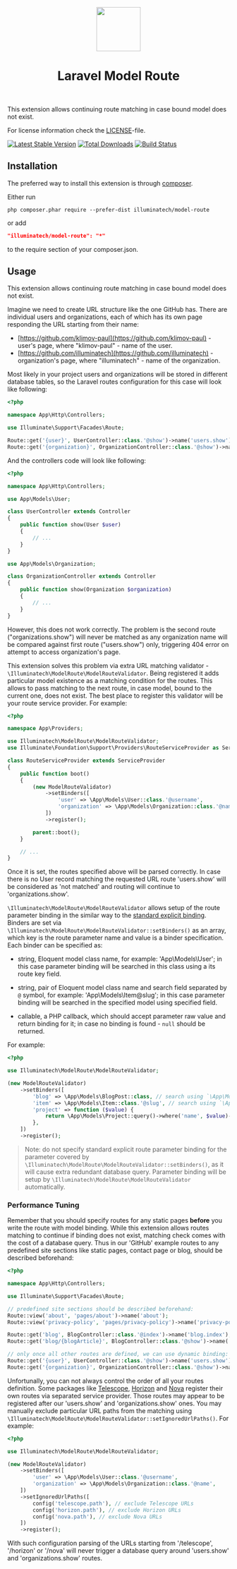 <p align="center">
    <a href="https://github.com/illuminatech" target="_blank">
        <img src="https://avatars1.githubusercontent.com/u/47185924" height="100px">
    </a>
    <h1 align="center">Laravel Model Route</h1>
    <br>
</p>

This extension allows continuing route matching in case bound model does not exist.

For license information check the [LICENSE](LICENSE.md)-file.

[![Latest Stable Version](https://img.shields.io/packagist/v/illuminatech/model-route.svg)](https://packagist.org/packages/illuminatech/model-route)
[![Total Downloads](https://img.shields.io/packagist/dt/illuminatech/model-route.svg)](https://packagist.org/packages/illuminatech/model-route)
[![Build Status](https://travis-ci.org/illuminatech/model-route.svg?branch=master)](https://travis-ci.org/illuminatech/model-route)


Installation
------------

The preferred way to install this extension is through [composer](http://getcomposer.org/download/).

Either run

```
php composer.phar require --prefer-dist illuminatech/model-route
```

or add

```json
"illuminatech/model-route": "*"
```

to the require section of your composer.json.


Usage
-----

This extension allows continuing route matching in case bound model does not exist.

Imagine we need to create URL structure like the one GitHub has. There are individual users and organizations, each of which
has its own page responding the URL starting from their name:

- [https://github.com/klimov-paul](https://github.com/klimov-paul) - user's page, where "klimov-paul" - name of the user.
- [https://github.com/illuminatech](https://github.com/illuminatech) - organization's page, where "illuminatech" - name of the organization. 

Most likely in your project users and organizations will be stored in different database tables, so the Laravel routes
configuration for this case will look like following:

```php
<?php

namespace App\Http\Controllers;

use Illuminate\Support\Facades\Route;

Route::get('{user}', UserController::class.'@show')->name('users.show');
Route::get('{organization}', OrganizationController::class.'@show')->name('organizations.show');
```

And the controllers code will look like following:

```php
<?php

namespace App\Http\Controllers;

use App\Models\User;

class UserController extends Controller
{
    public function show(User $user)
    {
        // ...
    }
}

use App\Models\Organization;

class OrganizationController extends Controller
{
    public function show(Organization $organization)
    {
        // ...
    }
}
```

However, this does not work correctly. The problem is the second route ("organizations.show") will never be matched as
any organization name will be compared against first route ("users.show") only, triggering 404 error on attempt to
access organization's page.

This extension solves this problem via extra URL matching validator - `\Illuminatech\ModelRoute\ModelRouteValidator`.
Being registered it adds particular model existence as a matching condition for the routes. This allows to pass matching
to the next route, in case model, bound to the current one, does not exist. The best place to register this validator will
be your route service provider. For example:

```php
<?php

namespace App\Providers;

use Illuminatech\ModelRoute\ModelRouteValidator;
use Illuminate\Foundation\Support\Providers\RouteServiceProvider as ServiceProvider;

class RouteServiceProvider extends ServiceProvider
{
    public function boot()
    {
        (new ModelRouteValidator)
            ->setBinders([
                'user' => \App\Models\User::class.'@username',
                'organization' => \App\Models\Organization::class.'@name',
            ])
            ->register();

        parent::boot();
    }

    // ...
}
```

Once it is set, the routes specified above will be parsed correctly. In case there is no User record matching the requested URL
route 'users.show' will be considered as 'not matched' and routing will continue to 'organizations.show'.  

`\Illuminatech\ModelRoute\ModelRouteValidator` allows setup of the route parameter binding in the similar way to the [standard explicit binding](https://laravel.com/docs/6.x/routing#explicit-binding).
Binders are set via `\Illuminatech\ModelRoute\ModelRouteValidator::setBinders()` as an array, which key is the route parameter name
and value is a binder specification. Each binder can be specified as:

- string, Eloquent model class name, for example: 'App\Models\User'; in this case parameter binding will be searched in this
  class using a its route key field.
  
- string, pair of Eloquent model class name and search field separated by `@` symbol, for example: 'App\Models\Item@slug';
  in this case parameter binding will be searched in the specified model using specified field.

- callable, a PHP callback, which should accept parameter raw value and return binding for it; in case no binding is found -
  `null` should be returned.
  
For example:

```php
<?php

use Illuminatech\ModelRoute\ModelRouteValidator;

(new ModelRouteValidator)
    ->setBinders([
        'blog' => \App\Models\BlogPost::class, // search using `\App\Models\BlogPost::getRouteKeyName()`
        'item' => \App\Models\Item::class.'@slug', // search using `\App\Models\Item::$slug`
        'project' => function ($value) {
            return \App\Models\Project::query()->where('name', $value)->first(); // if not found - `null` will be returned
        },
    ])
    ->register();
```

> Note: do not specify standard explicit route parameter binding for the parameter covered by `\Illuminatech\ModelRoute\ModelRouteValidator::setBinders()`,
  as it will cause extra redundant database query. Parameter binding will be setup by `\Illuminatech\ModelRoute\ModelRouteValidator` automatically.


### Performance Tuning <span id="performance-Tuning"></span>

Remember that you should specify routes for any static pages **before** you write the route with model binding. While this
extension allows routes matching to continue if binding does not exist, matching check comes with the cost of a database query.
Thus in our 'GitHub' example routes to any predefined site sections like static pages, contact page or blog, should be
described beforehand:

```php
<?php

namespace App\Http\Controllers;

use Illuminate\Support\Facades\Route;

// predefined site sections should be described beforehand:
Route::view('about', 'pages/about')->name('about');
Route::view('privacy-policy', 'pages/privacy-policy')->name('privacy-policy');

Route::get('blog', BlogController::class.'@index')->name('blog.index');
Route::get('blog/{blogArticle}', BlogController::class.'@show')->name('blog.show');

// only once all other routes are defined, we can use dynamic binding:
Route::get('{user}', UserController::class.'@show')->name('users.show'); // match will cause a DB query against model `App\Models\User`
Route::get('{organization}', OrganizationController::class.'@show')->name('organizations.show'); // match will cause a DB query against model `App\Models\Organization`
```

Unfortunally, you can not always control the order of all your routes definition. Some packages like [Telescope](https://laravel.com/docs/6.x/telescope),
[Horizon](https://laravel.com/docs/6.x/horizon) and [Nova](https://nova.laravel.com) register their own routes via separated service provider.
Those routes may appear to be registered after our 'users.show' and 'organizations.show' ones.
You may manually exclude particular URL paths from the matching using `\Illuminatech\ModelRoute\ModelRouteValidator::setIgnoredUrlPaths()`.
For example:

```php
<?php

use Illuminatech\ModelRoute\ModelRouteValidator;

(new ModelRouteValidator)
    ->setBinders([
        'user' => \App\Models\User::class.'@username',
        'organization' => \App\Models\Organization::class.'@name',
    ])
    ->setIgnoredUrlPaths([
        config('telescope.path'), // exclude Telescope URLs
        config('horizon.path'), // exclude Horizon URLs
        config('nova.path'), // exclude Nova URLs
    ])
    ->register();
```

With such configuration parsing of the URLs starting from '/telescope', '/horizon' or '/nova' will never trigger a database
query around 'users.show' and 'organizations.show' routes.
